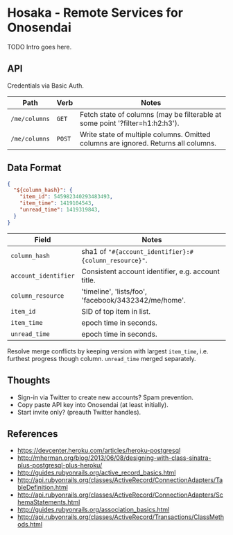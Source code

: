 Hosaka - Remote Services for Onosendai
======================================

TODO Intro goes here.

API
---

Credentials via Basic Auth.

| Path          | Verb   | Notes                                                                                |
| ----          | ----   | -----                                                                                |
| `/me/columns` | `GET`  | Fetch state of columns (may be filterable at some point '?filter=h1:h2:h3').         |
| `/me/columns` | `POST` | Write state of multiple columns.  Omitted columns are ignored.  Returns all columns. |

Data Format
-----------

```json
{
  "${column_hash}": {
    "item_id": 545982340293483493,
    "item_time": 1419104543,
    "unread_time": 1419319843,
  }
}
```

| Field                | Notes                                                 |
| -----                | -----                                                 |
| `column_hash`        | sha1 of `"#{account_identifier}:#{column_resource}"`. |
| `account_identifier` | Consistent account identifier, e.g. account title.    |
| `column_resource`    | 'timeline', 'lists/foo', 'facebook/3432342/me/home'.  |
| `item_id`            | SID of top item in list.                              |
| `item_time`          | epoch time in seconds.                                |
| `unread_time`        | epoch time in seconds.                                |

Resolve merge conflicts by keeping version with largest `item_time`,
i.e. furthest progress though column.
`unread_time` merged separately.

Thoughts
--------

* Sign-in via Twitter to create new accounts?  Spam prevention.
* Copy paste API key into Onosendai (at least initially).
* Start invite only? (preauth Twitter handles).

References
----------

* https://devcenter.heroku.com/articles/heroku-postgresql
* http://mherman.org/blog/2013/06/08/designing-with-class-sinatra-plus-postgresql-plus-heroku/
* http://guides.rubyonrails.org/active_record_basics.html
* http://api.rubyonrails.org/classes/ActiveRecord/ConnectionAdapters/TableDefinition.html
* http://api.rubyonrails.org/classes/ActiveRecord/ConnectionAdapters/SchemaStatements.html
* http://guides.rubyonrails.org/association_basics.html
* http://api.rubyonrails.org/classes/ActiveRecord/Transactions/ClassMethods.html
